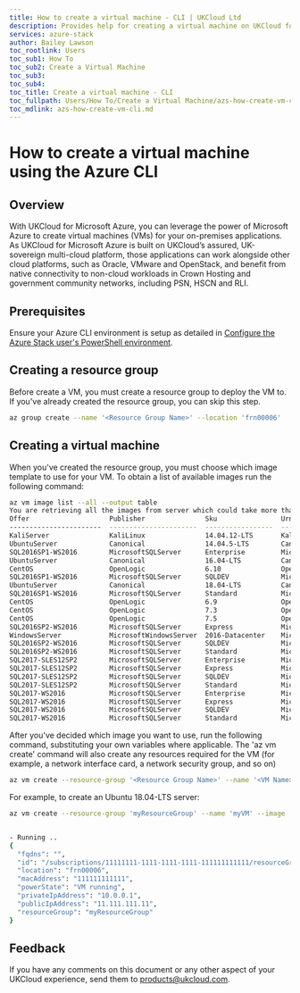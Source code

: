 ```yaml
---
title: How to create a virtual machine - CLI | UKCloud Ltd
description: Provides help for creating a virtual machine on UKCloud for Microsoft Azure using Azure CLI
services: azure-stack
author: Bailey Lawson
toc_rootlink: Users
toc_sub1: How To
toc_sub2: Create a Virtual Machine
toc_sub3:
toc_sub4:
toc_title: Create a virtual machine - CLI
toc_fullpath: Users/How To/Create a Virtual Machine/azs-how-create-vm-cli.md
toc_mdlink: azs-how-create-vm-cli.md
---
```


# How to create a virtual machine using the Azure CLI

## Overview

With UKCloud for Microsoft Azure, you can leverage the power of Microsoft Azure to create virtual machines (VMs) for your on-premises applications. 
As UKCloud for Microsoft Azure is built on UKCloud’s assured, UK-sovereign multi-cloud platform, those applications can work alongside other cloud platforms, such as Oracle,
VMware and OpenStack, and benefit from native connectivity to non-cloud workloads in Crown Hosting and government community networks, including PSN, HSCN and RLI.

## Prerequisites

Ensure your Azure CLI environment is setup as detailed in [Configure the Azure Stack user's PowerShell environment](azs-how-configure-cli.md).

## Creating a resource group

Before create a VM, you must create a resource group to deploy the VM to. If you've already created the resource group, you can skip this step.

```Bash
az group create --name '<Resource Group Name>' --location 'frn00006'
```

## Creating a virtual machine

When you've created the resource group, you must choose which image template to use for your VM. To obtain a list of available images run the following command:

```Bash
az vm image list --all --output table
You are retrieving all the images from server which could take more than a minute. To shorten the wait, provide '--publisher', '--offer' or '--sku'. Partial name search is supported.
Offer                    Publisher               Sku                Urn                                                                      Version
-----------------------  ----------------------  -----------------  -----------------------------------------------------------------------  -----------------
KaliServer               KaliLinux               14.04.12-LTS       KaliLinux:KaliServer:14.04.12-LTS:1.0.0                                  1.0.0
UbuntuServer             Canonical               14.04.5-LTS        Canonical:UbuntuServer:14.04.5-LTS:14.04.20180818                        14.04.20180818
SQL2016SP1-WS2016        MicrosoftSQLServer      Enterprise         MicrosoftSQLServer:SQL2016SP1-WS2016:Enterprise:13.1.900310              13.1.900310
UbuntuServer             Canonical               16.04-LTS          Canonical:UbuntuServer:16.04-LTS:16.04.201808140                         16.04.201808140
CentOS                   OpenLogic               6.10               OpenLogic:CentOS:6.10:6.10.20180803                                      6.10.20180803
SQL2016SP1-WS2016        MicrosoftSQLServer      SQLDEV             MicrosoftSQLServer:SQL2016SP1-WS2016:SQLDEV:13.1.900310                  13.1.900310
UbuntuServer             Canonical               18.04-LTS          Canonical:UbuntuServer:18.04-LTS:18.04.201808140                         18.04.201808140
SQL2016SP1-WS2016        MicrosoftSQLServer      Standard           MicrosoftSQLServer:SQL2016SP1-WS2016:Standard:13.1.900310                13.1.900310
CentOS                   OpenLogic               6.9                OpenLogic:CentOS:6.9:6.9.20180118                                        6.9.20180118
CentOS                   OpenLogic               7.3                OpenLogic:CentOS:7.3:7.3.20170925                                        7.3.20170925
CentOS                   OpenLogic               7.5                OpenLogic:CentOS:7.5:7.5.20180815                                        7.5.20180815
SQL2016SP2-WS2016        MicrosoftSQLServer      Express            MicrosoftSQLServer:SQL2016SP2-WS2016:Express:13.1.900310                 13.1.900310
WindowsServer            MicrosoftWindowsServer  2016-Datacenter    MicrosoftWindowsServer:WindowsServer:2016-Datacenter:2016.127.20180815   2016.127.20180815
SQL2016SP2-WS2016        MicrosoftSQLServer      SQLDEV             MicrosoftSQLServer:SQL2016SP2-WS2016:SQLDEV:13.1.900310                  13.1.900310
SQL2016SP2-WS2016        MicrosoftSQLServer      Standard           MicrosoftSQLServer:SQL2016SP2-WS2016:Standard:13.1.900310                13.1.900310
SQL2017-SLES12SP2        MicrosoftSQLServer      Enterprise         MicrosoftSQLServer:SQL2017-SLES12SP2:Enterprise:14.0.1000320             14.0.1000320
SQL2017-SLES12SP2        MicrosoftSQLServer      Express            MicrosoftSQLServer:SQL2017-SLES12SP2:Express:14.0.1000320                14.0.1000320
SQL2017-SLES12SP2        MicrosoftSQLServer      SQLDEV             MicrosoftSQLServer:SQL2017-SLES12SP2:SQLDEV:14.0.1000320                 14.0.1000320
SQL2017-SLES12SP2        MicrosoftSQLServer      Standard           MicrosoftSQLServer:SQL2017-SLES12SP2:Standard:14.0.1000320               14.0.1000320
SQL2017-WS2016           MicrosoftSQLServer      Enterprise         MicrosoftSQLServer:SQL2017-WS2016:Enterprise:14.0.1000320                14.0.1000320
SQL2017-WS2016           MicrosoftSQLServer      Express            MicrosoftSQLServer:SQL2017-WS2016:Express:14.0.1000320                   14.0.1000320
SQL2017-WS2016           MicrosoftSQLServer      SQLDEV             MicrosoftSQLServer:SQL2017-WS2016:SQLDEV:14.0.1000204                    14.0.1000204
SQL2017-WS2016           MicrosoftSQLServer      Standard           MicrosoftSQLServer:SQL2017-WS2016:Standard:14.0.1000320                  14.0.1000320
```

After you've decided which image you want to use, run the following command, substituting your own variables where applicable. The 'az vm create' command will also create any resources required for the VM (for example, a network interface card, a network security group, and so on)

```Bash
az vm create --resource-group '<Resource Group Name>' --name '<VM Name>' --image '<Image URN>' --admin-username '<Username>' --admin-password '<password>' --use-unmanaged-disk --location 'frn00006'
```

For example, to create an Ubuntu 18.04-LTS server:

```Bash
az vm create --resource-group 'myResourceGroup' --name 'myVM' --image 'Canonical:UbuntuServer:18.04-LTS:18.04.201808140' --admin-username 'username' --admin-password 'Password1234!' --use-unmanaged-disk --location 'frn00006'


- Running ..
{
  "fqdns": "",
  "id": "/subscriptions/11111111-1111-1111-1111-111111111111/resourceGroups/myResourceGroup/providers/Microsoft.Compute/virtualMachines/myVM",
  "location": "frn00006",
  "macAddress": "111111111111",
  "powerState": "VM running",
  "privateIpAddress": "10.0.0.1",
  "publicIpAddress": "11.111.111.11",
  "resourceGroup": "myResourceGroup"
}
```

## Feedback

If you have any comments on this document or any other aspect of your UKCloud experience, send them to <products@ukcloud.com>.
